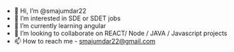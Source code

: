 - 👋 Hi, I’m @smajumdar22
- 👀 I’m interested in SDE or SDET jobs
- 🌱 I’m currently learning angular
- 💞️ I’m looking to collaborate on REACT/ Node / JAVA / Javascript projects
- 📫 How to reach me  - smajumdar22@gmail.com

<!---
smajumdar22/smajumdar22 is a ✨ special ✨ repository because its `README.md` (this file) appears on your GitHub profile.
You can click the Preview link to take a look at your changes.
--->
